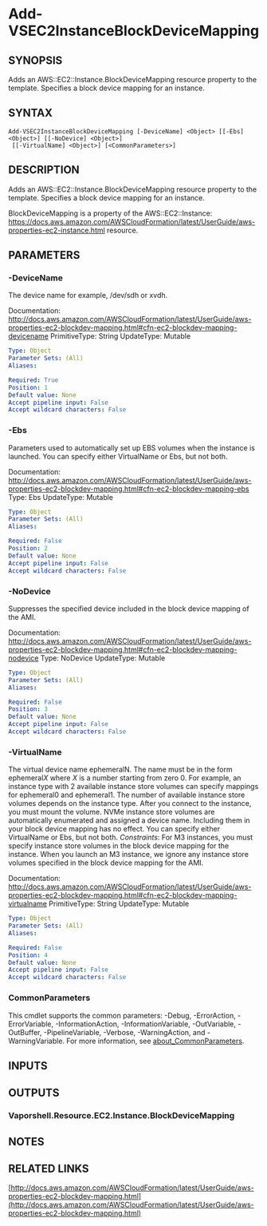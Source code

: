 # Add-VSEC2InstanceBlockDeviceMapping

## SYNOPSIS
Adds an AWS::EC2::Instance.BlockDeviceMapping resource property to the template.
Specifies a block device mapping for an instance.

## SYNTAX

```
Add-VSEC2InstanceBlockDeviceMapping [-DeviceName] <Object> [[-Ebs] <Object>] [[-NoDevice] <Object>]
 [[-VirtualName] <Object>] [<CommonParameters>]
```

## DESCRIPTION
Adds an AWS::EC2::Instance.BlockDeviceMapping resource property to the template.
Specifies a block device mapping for an instance.

BlockDeviceMapping is a property of the AWS::EC2::Instance: https://docs.aws.amazon.com/AWSCloudFormation/latest/UserGuide/aws-properties-ec2-instance.html resource.

## PARAMETERS

### -DeviceName
The device name for example, /dev/sdh or xvdh.

Documentation: http://docs.aws.amazon.com/AWSCloudFormation/latest/UserGuide/aws-properties-ec2-blockdev-mapping.html#cfn-ec2-blockdev-mapping-devicename
PrimitiveType: String
UpdateType: Mutable

```yaml
Type: Object
Parameter Sets: (All)
Aliases:

Required: True
Position: 1
Default value: None
Accept pipeline input: False
Accept wildcard characters: False
```

### -Ebs
Parameters used to automatically set up EBS volumes when the instance is launched.
You can specify either VirtualName or Ebs, but not both.

Documentation: http://docs.aws.amazon.com/AWSCloudFormation/latest/UserGuide/aws-properties-ec2-blockdev-mapping.html#cfn-ec2-blockdev-mapping-ebs
Type: Ebs
UpdateType: Mutable

```yaml
Type: Object
Parameter Sets: (All)
Aliases:

Required: False
Position: 2
Default value: None
Accept pipeline input: False
Accept wildcard characters: False
```

### -NoDevice
Suppresses the specified device included in the block device mapping of the AMI.

Documentation: http://docs.aws.amazon.com/AWSCloudFormation/latest/UserGuide/aws-properties-ec2-blockdev-mapping.html#cfn-ec2-blockdev-mapping-nodevice
Type: NoDevice
UpdateType: Mutable

```yaml
Type: Object
Parameter Sets: (All)
Aliases:

Required: False
Position: 3
Default value: None
Accept pipeline input: False
Accept wildcard characters: False
```

### -VirtualName
The virtual device name ephemeralN.
The name must be in the form ephemeral*X* where *X* is a number starting from zero 0.
For example, an instance type with 2 available instance store volumes can specify mappings for ephemeral0 and ephemeral1.
The number of available instance store volumes depends on the instance type.
After you connect to the instance, you must mount the volume.
NVMe instance store volumes are automatically enumerated and assigned a device name.
Including them in your block device mapping has no effect.
You can specify either VirtualName or Ebs, but not both.
*Constraints*: For M3 instances, you must specify instance store volumes in the block device mapping for the instance.
When you launch an M3 instance, we ignore any instance store volumes specified in the block device mapping for the AMI.

Documentation: http://docs.aws.amazon.com/AWSCloudFormation/latest/UserGuide/aws-properties-ec2-blockdev-mapping.html#cfn-ec2-blockdev-mapping-virtualname
PrimitiveType: String
UpdateType: Mutable

```yaml
Type: Object
Parameter Sets: (All)
Aliases:

Required: False
Position: 4
Default value: None
Accept pipeline input: False
Accept wildcard characters: False
```

### CommonParameters
This cmdlet supports the common parameters: -Debug, -ErrorAction, -ErrorVariable, -InformationAction, -InformationVariable, -OutVariable, -OutBuffer, -PipelineVariable, -Verbose, -WarningAction, and -WarningVariable. For more information, see [about_CommonParameters](http://go.microsoft.com/fwlink/?LinkID=113216).

## INPUTS

## OUTPUTS

### Vaporshell.Resource.EC2.Instance.BlockDeviceMapping
## NOTES

## RELATED LINKS

[http://docs.aws.amazon.com/AWSCloudFormation/latest/UserGuide/aws-properties-ec2-blockdev-mapping.html](http://docs.aws.amazon.com/AWSCloudFormation/latest/UserGuide/aws-properties-ec2-blockdev-mapping.html)

